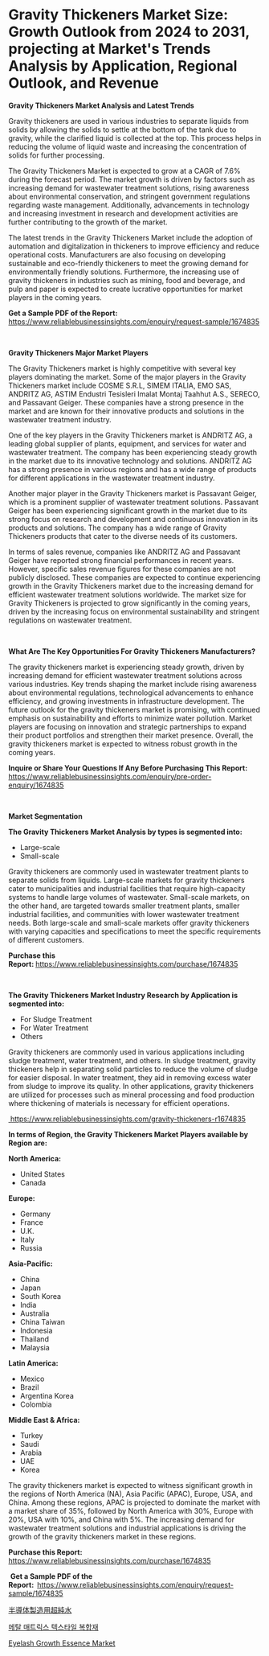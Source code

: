 <p><h1>Gravity Thickeners Market Size: Growth Outlook from 2024 to 2031, projecting at Market's Trends Analysis by Application, Regional Outlook, and Revenue</h1></p><p><strong>Gravity Thickeners Market Analysis and Latest Trends</strong></p>
<p><p>Gravity thickeners are used in various industries to separate liquids from solids by allowing the solids to settle at the bottom of the tank due to gravity, while the clarified liquid is collected at the top. This process helps in reducing the volume of liquid waste and increasing the concentration of solids for further processing.</p><p>The Gravity Thickeners Market is expected to grow at a CAGR of 7.6% during the forecast period. The market growth is driven by factors such as increasing demand for wastewater treatment solutions, rising awareness about environmental conservation, and stringent government regulations regarding waste management. Additionally, advancements in technology and increasing investment in research and development activities are further contributing to the growth of the market.</p><p>The latest trends in the Gravity Thickeners Market include the adoption of automation and digitalization in thickeners to improve efficiency and reduce operational costs. Manufacturers are also focusing on developing sustainable and eco-friendly thickeners to meet the growing demand for environmentally friendly solutions. Furthermore, the increasing use of gravity thickeners in industries such as mining, food and beverage, and pulp and paper is expected to create lucrative opportunities for market players in the coming years.</p></p>
<p><strong>Get a Sample PDF of the Report:&nbsp;</strong> <a href="https://www.reliablebusinessinsights.com/enquiry/request-sample/1674835">https://www.reliablebusinessinsights.com/enquiry/request-sample/1674835</a></p>
<p>&nbsp;</p>
<p><strong>Gravity Thickeners Major Market Players</strong></p>
<p><p>The Gravity Thickeners market is highly competitive with several key players dominating the market. Some of the major players in the Gravity Thickeners market include COSME S.R.L, SIMEM ITALIA, EMO SAS, ANDRITZ AG, ASTIM Endustri Tesisleri Imalat Montaj Taahhut A.S., SERECO, and Passavant Geiger. These companies have a strong presence in the market and are known for their innovative products and solutions in the wastewater treatment industry.</p><p>One of the key players in the Gravity Thickeners market is ANDRITZ AG, a leading global supplier of plants, equipment, and services for water and wastewater treatment. The company has been experiencing steady growth in the market due to its innovative technology and solutions. ANDRITZ AG has a strong presence in various regions and has a wide range of products for different applications in the wastewater treatment industry.</p><p>Another major player in the Gravity Thickeners market is Passavant Geiger, which is a prominent supplier of wastewater treatment solutions. Passavant Geiger has been experiencing significant growth in the market due to its strong focus on research and development and continuous innovation in its products and solutions. The company has a wide range of Gravity Thickeners products that cater to the diverse needs of its customers.</p><p>In terms of sales revenue, companies like ANDRITZ AG and Passavant Geiger have reported strong financial performances in recent years. However, specific sales revenue figures for these companies are not publicly disclosed. These companies are expected to continue experiencing growth in the Gravity Thickeners market due to the increasing demand for efficient wastewater treatment solutions worldwide. The market size for Gravity Thickeners is projected to grow significantly in the coming years, driven by the increasing focus on environmental sustainability and stringent regulations on wastewater treatment.</p></p>
<p>&nbsp;</p>
<p><strong>What Are The Key Opportunities For Gravity Thickeners Manufacturers?</strong></p>
<p><p>The gravity thickeners market is experiencing steady growth, driven by increasing demand for efficient wastewater treatment solutions across various industries. Key trends shaping the market include rising awareness about environmental regulations, technological advancements to enhance efficiency, and growing investments in infrastructure development. The future outlook for the gravity thickeners market is promising, with continued emphasis on sustainability and efforts to minimize water pollution. Market players are focusing on innovation and strategic partnerships to expand their product portfolios and strengthen their market presence. Overall, the gravity thickeners market is expected to witness robust growth in the coming years.</p></p>
<p><strong>Inquire or Share Your Questions If Any Before Purchasing This Report:</strong> <a href="https://www.reliablebusinessinsights.com/enquiry/pre-order-enquiry/1674835">https://www.reliablebusinessinsights.com/enquiry/pre-order-enquiry/1674835</a></p>
<p>&nbsp;</p>
<p><strong>Market Segmentation</strong></p>
<p><strong>The Gravity Thickeners Market Analysis by types is segmented into:</strong></p>
<p><ul><li>Large-scale</li><li>Small-scale</li></ul></p>
<p><p>Gravity thickeners are commonly used in wastewater treatment plants to separate solids from liquids. Large-scale markets for gravity thickeners cater to municipalities and industrial facilities that require high-capacity systems to handle large volumes of wastewater. Small-scale markets, on the other hand, are targeted towards smaller treatment plants, smaller industrial facilities, and communities with lower wastewater treatment needs. Both large-scale and small-scale markets offer gravity thickeners with varying capacities and specifications to meet the specific requirements of different customers.</p></p>
<p><strong>Purchase this Report:&nbsp;</strong><a href="https://www.reliablebusinessinsights.com/purchase/1674835">https://www.reliablebusinessinsights.com/purchase/1674835</a></p>
<p>&nbsp;</p>
<p><strong>The Gravity Thickeners Market Industry Research by Application is segmented into:</strong></p>
<p><ul><li>For Sludge Treatment</li><li>For Water Treatment</li><li>Others</li></ul></p>
<p><p>Gravity thickeners are commonly used in various applications including sludge treatment, water treatment, and others. In sludge treatment, gravity thickeners help in separating solid particles to reduce the volume of sludge for easier disposal. In water treatment, they aid in removing excess water from sludge to improve its quality. In other applications, gravity thickeners are utilized for processes such as mineral processing and food production where thickening of materials is necessary for efficient operations.</p></p>
<p><a href="https://www.reliablebusinessinsights.com/gravity-thickeners-r1674835">&nbsp;https://www.reliablebusinessinsights.com/gravity-thickeners-r1674835</a></p>
<p><strong>In terms of Region, the Gravity Thickeners Market Players available by Region are:</strong></p>
<p>
    <p> <strong> North America: </strong>
        <ul>
            <li>United States</li>
            <li>Canada</li>
        </ul>
        </p> 
    <p> <strong> Europe: </strong>
        <ul>
            <li>Germany</li>
            <li>France</li>
            <li>U.K.</li>
            <li>Italy</li>
            <li>Russia</li>
        </ul>
        </p> 
    <p> <strong> Asia-Pacific: </strong>
        <ul>
            <li>China</li>
            <li>Japan</li>
            <li>South Korea</li>
            <li>India</li>
            <li>Australia</li>
            <li>China Taiwan</li>
            <li>Indonesia</li>
            <li>Thailand</li>
            <li>Malaysia</li>
        </ul>
        </p> 
    <p> <strong> Latin America: </strong>
        <ul>
            <li>Mexico</li>
            <li>Brazil</li>
            <li>Argentina Korea</li>
            <li>Colombia</li>
        </ul>
        </p> 
    <p> <strong> Middle East & Africa: </strong>
        <ul>
            <li>Turkey</li>
            <li>Saudi</li>
            <li>Arabia</li>
            <li>UAE</li>
            <li>Korea</li>
        </ul>
    </p>
    </p>
<p><p>The gravity thickeners market is expected to witness significant growth in the regions of North America (NA), Asia Pacific (APAC), Europe, USA, and China. Among these regions, APAC is projected to dominate the market with a market share of 35%, followed by North America with 30%, Europe with 20%, USA with 10%, and China with 5%. The increasing demand for wastewater treatment solutions and industrial applications is driving the growth of the gravity thickeners market in these regions.</p></p>
<p><strong>Purchase this Report: </strong><a href="https://www.reliablebusinessinsights.com/purchase/1674835">https://www.reliablebusinessinsights.com/purchase/1674835</a></p>
<p>&nbsp;<strong>Get a Sample PDF of the Report:&nbsp;&nbsp;</strong><a href="https://www.reliablebusinessinsights.com/enquiry/request-sample/1674835">https://www.reliablebusinessinsights.com/enquiry/request-sample/1674835</a></p>
<p><strong></strong></p>
<p><p><a href="https://github.com/FredaJerde/Market-Research-Report-List-1/blob/main/3778853107145.md">半導体製造用超純水</a></p><p><a href="https://github.com/chupp85/Market-Research-Report-List-1/blob/main/1616060101126.md">메탈 매트릭스 텍스타일 복합재</a></p><p><a href="https://view.publitas.com/reportprime-1/insights-into-the-eyelash-growth-essence-industry-market-financial-status-market-size-and-revenue-analysis-up-to-2031/">Eyelash Growth Essence Market</a></p></p>